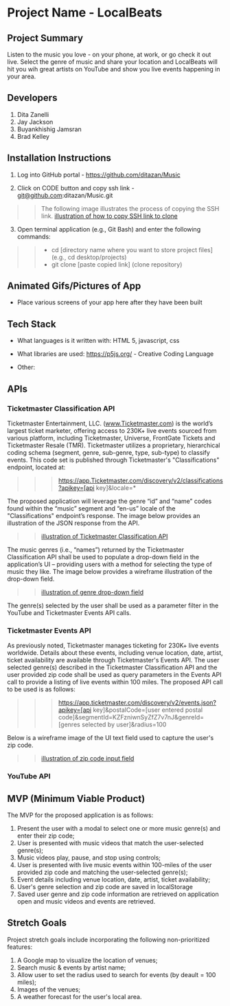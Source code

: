 # Project Name - LocalBeats

## Project Summary
Listen to the music you love - on your phone, at work, or go check it out live. Select the genre of music and share your location and LocalBeats will hit you wih great artists on YouTube and show you live events happening in your area.  

## Developers
1. Dita Zanelli
2. Jay Jackson
3. Buyankhishig Jamsran
4. Brad Kelley

## Installation Instructions
1. Log into GitHub portal - https://github.com/ditazan/Music

2. Click on CODE button and copy ssh link - git@github.com:ditazan/Music.git 
>> The following image illustrates the process of copying the SSH link.
>> [illustration of how to copy SSH link to clone](./assets/images/clone-1.gif)

3. Open terminal application (e.g., Git Bash) and enter the following commands:
>> - cd [directory name where you want to store project files] (e.g., cd desktop/projects)
>> - git clone [paste copied link] (clone repository)



## Animated Gifs/Pictures of App
- Place various screens of your app here after they have been built

## Tech Stack
- What languages is it written with: HTML 5, javascript, css

- What libraries are used: 
    https://p5js.org/ - Creative Coding Language

- Other: 


## APIs

### Ticketmaster Classification API
Ticketmaster Entertainment, LLC. (www.Ticketmaster.com) is the world’s largest ticket marketer, offering access to 230K+ live events sourced from various platform, including Ticketmaster, Universe, FrontGate Tickets and Ticketmaster Resale (TMR). Ticketmaster utilizes a proprietary, hierarchical coding schema (segment, genre, sub-genre, type, sub-type) to classify events. This code set is published through Ticketmaster's "Classifications" endpoint, located at: 

>>> https://app.Ticketmaster.com/discovery/v2/classifications?apikey=[api key]&locale=*

The proposed application will leverage the genre “id” and “name” codes found within the “music” segment and “en-us” locale of the "Classifications" endpoint’s response. The image below provides an illustration of the JSON response from the API.  

>> [illustration of Ticketmaster Classification API](./assets/images/genre-1.png)

The music genres (i.e., “names”) returned by the Ticketmaster Classification API shall be used to populate a drop-down field in the application’s UI – providing users with a method for selecting the type of music they like. The image below provides a wireframe illustration of the drop-down field.

>> [illustration of genre drop-down field](./assets/images/wireframe-1.png)

The genre(s) selected by the user shall be used as a parameter filter in the YouTube and Ticketmaster Events API calls.


### Ticketmaster Events API
As previously noted, Ticketmaster manages ticketing for 230K+ live events worldwide. Details about these events, including venue location, date, artist, ticket availability are available through Ticketmaster's Events API. The user selected genre(s) described in the Ticketmaster Classification API and the user provided zip code shall be used as query parameters in the Events API call to provide a listing of live events within 100 miles. The proposed API call to be used is as follows:

>>> https://app.ticketmaster.com/discovery/v2/events.json?apikey=[api key]&postalCode=[user entered postal code]&segmentId=KZFzniwnSyZfZ7v7nJ&genreId=[genres selected by user]&radius=100

Below is a wireframe image of the UI text field used to capture the user's zip code.

>> [illustration of zip code input field](./assets/images/wireframe-2.png)

### YouTube API


## MVP (Minimum Viable Product)
The MVP for the proposed application is as follows:
1. Present the user with a modal to select one or more music genre(s) and enter their zip code;
2. User is presented with music videos that match the user-selected genre(s);
3. Music videos play, pause, and stop using controls;
5. User is presented with live music events within 100-miles of the user provided zip code and matching the user-selected genre(s);
6. Event details including venue location, date, artist, ticket availability;
6. User's genre selection and zip code are saved in localStorage
7. Saved user genre and zip code information are retrieved on application open and music videos and events are retrieved. 


## Stretch Goals
Project stretch goals include incorporating the following non-prioritized features:
1. A Google map to visualize the location of venues;
2. Search music & events by artist name;
3. Allow user to set the radius used to search for events (by deault = 100 miles);
4. Images of the venues;
5. A weather forecast for the user's local area.
